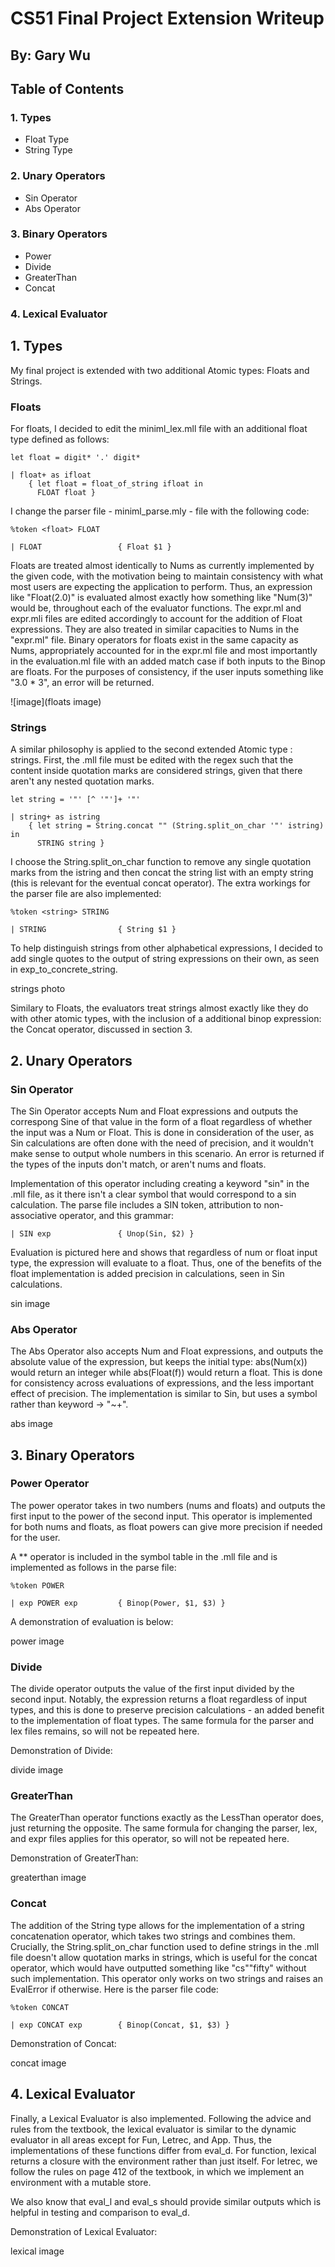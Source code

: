 # CS51 Final Project Extension Writeup 
## By: Gary Wu 

## Table of Contents
### 1. Types
- Float Type
- String Type
### 2. Unary Operators
- Sin Operator
- Abs Operator
### 3. Binary Operators
- Power
- Divide
- GreaterThan
- Concat
### 4. Lexical Evaluator
## 

## 1. Types
My final project is extended with two additional Atomic types: Floats and Strings. 
### Floats
For floats, I decided to edit the miniml_lex.mll file with an additional float type defined as follows: 
``` 
let float = digit* '.' digit*

| float+ as ifloat
    { let float = float_of_string ifloat in 
      FLOAT float }
```
I change the parser file - miniml_parse.mly - file with the following code:
```
%token <float> FLOAT

| FLOAT                 { Float $1 }
```
Floats are treated almost identically to Nums as currently implemented by the given code, with the motivation being to maintain consistency with what most users are expecting the application to perform. Thus, an expression like "Float(2.0)" is evaluated almost exactly how something like "Num(3)" would be, throughout each of the evaluator functions. The expr.ml and expr.mli files are edited accordingly to account for the addition of Float expressions. They are also treated in similar capacities to Nums in the "expr.ml" file. Binary operators for floats exist in the same capacity as Nums, appropriately accounted for in the expr.ml file and most importantly in the evaluation.ml file with an added match case if both inputs to the Binop are floats. For the purposes of consistency, if the user inputs something like "3.0 * 3", an error will be returned. 

![image](floats image)

### Strings
A similar philosophy is applied to the second extended Atomic type : strings. 
First, the .mll file must be edited with the regex such that the content inside quotation marks are considered strings, given that there aren't any nested quotation marks. 
```
let string = '"' [^ '"']+ '"'

| string+ as istring
    { let string = String.concat "" (String.split_on_char '"' istring) in 
      STRING string }
```
I choose the String.split_on_char function to remove any single quotation marks from the istring and then concat the string list with an empty string (this is relevant for the eventual concat operator). The extra workings for the parser file are also implemented:
```
%token <string> STRING

| STRING                { String $1 }
```
To help distinguish strings from other alphabetical expressions, I decided to add single quotes to the output of string expressions on their own, as seen in exp_to_concrete_string. 

strings photo

Similary to Floats, the evaluators treat strings almost exactly like they do with other atomic types, with the inclusion of a additional binop expression: the Concat operator, discussed in section 3. 

## 2. Unary Operators

### Sin Operator

The Sin Operator accepts Num and Float expressions and outputs the correspong Sine of that value in the form of a float regardless of whether the input was a Num or Float. This is done in consideration of the user, as Sin calculations are often done with the need of precision, and it wouldn't make sense to output whole numbers in this scenario. An error is returned if the types of the inputs don't match, or aren't nums and floats. 

Implementation of this operator including creating a keyword "sin" in the .mll file, as it there isn't a clear symbol that would correspond to a sin calculation. The parse file includes a SIN token, attribution to non-associative operator, and this grammar:
```
| SIN exp               { Unop(Sin, $2) }
```
Evaluation is pictured here and shows that regardless of num or float input type, the expression will evaluate to a float. Thus, one of the benefits of the float implementation is added precision in calculations, seen in Sin calculations. 

sin image 

### Abs Operator

The Abs Operator also accepts Num and Float expressions, and outputs the absolute value of the expression, but keeps the initial type: abs(Num(x)) would return an integer while abs(Float(f)) would return a float. This is done for consistency across evaluations of expressions, and the less important effect of precision. The implementation is similar to Sin, but uses a symbol rather than keyword -> "~+". 

abs image

## 3. Binary Operators 

### Power Operator
The power operator takes in two numbers (nums and floats) and outputs the first input to the power of the second input. This operator is implemented for both nums and floats, as float powers can give more precision if needed for the user.

A ** operator is included in the symbol table in the .mll file and is implemented as follows in the parse file:
```
%token POWER

| exp POWER exp         { Binop(Power, $1, $3) }
```

A demonstration of evaluation is below:

power image


### Divide 
The divide operator outputs the value of the first input divided by the second input. Notably, the expression returns a float regardless of input types, and this is done to preserve precision calculations - an added benefit to the implementation of float types. The same formula for the parser and lex files remains, so will not be repeated here. 

Demonstration of Divide: 

divide image

### GreaterThan

The GreaterThan operator functions exactly as the LessThan operator does, just returning the opposite. The same formula for changing the parser, lex, and expr files applies for this operator, so will not be repeated here. 

Demonstration of GreaterThan: 

greaterthan image

### Concat

The addition of the String type allows for the implementation of a string concatenation operator, which takes two strings and combines them. Crucially, the String.split_on_char function used to define strings in the .mll file doesn't allow quotation marks in strings, which is useful for the concat operator, which would have outputted something like "cs""fifty" without such implementation. This operator only works on two strings and raises an EvalError if otherwise. Here is the parser file code: 

```
%token CONCAT 

| exp CONCAT exp        { Binop(Concat, $1, $3) }
```

Demonstration of Concat:

concat image

## 4. Lexical Evaluator

Finally, a Lexical Evaluator is also implemented. Following the advice and rules from the textbook, the lexical evaluator is similar to the dynamic evaluator in all areas except for Fun, Letrec, and App. Thus, the implementations of these functions differ from eval_d. For function, lexical returns a closure with the environment rather than just itself. For letrec, we follow the rules on page 412 of the textbook, in which we implement an environment with a mutable store. 

We also know that eval_l and eval_s should provide similar outputs which is helpful in testing and comparison to eval_d. 

Demonstration of Lexical Evaluator:

lexical image